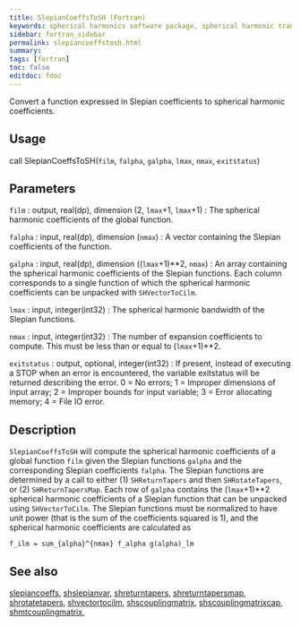 ```yaml
---
title: SlepianCoeffsToSH (Fortran)
keywords: spherical harmonics software package, spherical harmonic transform, legendre functions, multitaper spectral analysis, fortran, Python, gravity, magnetic field
sidebar: fortran_sidebar
permalink: slepiancoeffstosh.html
summary:
tags: [fortran]
toc: false
editdoc: fdoc
---
```


Convert a function expressed in Slepian coefficients to spherical harmonic coefficients.

## Usage

call SlepianCoeffsToSH(`film`, `falpha`, `galpha`, `lmax`, `nmax`, `exitstatus`)

## Parameters

`film` : output, real(dp), dimension (2, `lmax`+1, `lmax`+1)
:   The spherical harmonic coefficients of the global function.

`falpha` : input, real(dp), dimension (`nmax`)
:   A vector containing the Slepian coefficients of the function.

`galpha` : input, real(dp), dimension ((`lmax`+1)**2, `nmax`)
:   An array containing the spherical harmonic coefficients of the Slepian functions. Each column corresponds to a single function of which the spherical harmonic coefficients can be unpacked with `SHVectorToCilm`.

`lmax` : input, integer(int32)
:   The spherical harmonic bandwidth of the Slepian functions.

`nmax` : input, integer(int32)
:   The number of expansion coefficients to compute. This must be less than or equal to (`lmax`+1)\*\*2.

`exitstatus` : output, optional, integer(int32)
:   If present, instead of executing a STOP when an error is encountered, the variable exitstatus will be returned describing the error. 0 = No errors; 1 = Improper dimensions of input array; 2 = Improper bounds for input variable; 3 = Error allocating memory; 4 = File IO error.

## Description

`SlepianCoeffsToSH` will compute the spherical harmonic coefficients of a global function `film` given the Slepian functions `galpha` and the corresponding Slepian coefficients `falpha`. The Slepian functions are determined by a call to either (1) `SHReturnTapers` and then `SHRotateTapers`, or (2) `SHReturnTapersMap`. Each row of `galpha` contains the (`lmax`+1)**2 spherical harmonic coefficients of a Slepian function that can be unpacked using `SHVectorToCilm`. The Slepian functions must be normalized to have unit power (that is the sum of the coefficients squared is 1), and the spherical harmonic coefficients are calculated as

`f_ilm = sum_{alpha}^{nmax} f_alpha g(alpha)_lm`  

## See also

[slepiancoeffs](slepiancoeffs.html), [shslepianvar](shslepianvar.html), [shreturntapers](shreturntapers.html), [shreturntapersmap](shreturntapersmap.html), [shrotatetapers](shrotatetapers.html), [shvectortocilm](shvectortocilm.html), [shscouplingmatrix](shscouplingmatrix.html), [shscouplingmatrixcap](shscouplingmatrixcap.html), [shmtcouplingmatrix](shmtcouplingmatrix.html),
